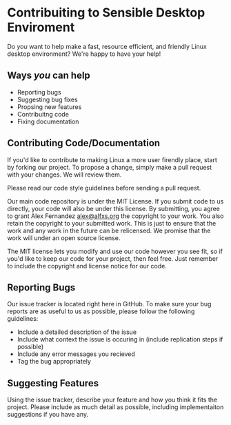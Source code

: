 # Contribuiting to Sensible Desktop Enviroment

Do *you* want to help make a fast, resource efficient, and friendly Linux desktop environment? We're happy to have your help!

## Ways *you* can help

- Reporting bugs
- Suggesting bug fixes
- Propsing new features
- Contribuitng code
- Fixing documentation

## Contributing Code/Documentation

If you'd like to contribute to making Linux a more user firendly place, start by forking our project. To propose a 
change, simply make a pull request with your changes. We will review them.

Please read our code style guidelines before sending a pull request.

Our main code repository is under the MIT License. If you submit code to us directly, your code will also be under this
license. By submitting, you agree to grant Alex Fernandez <alex@alfxs.org> the copyright to your work.
You also retain the copyright to your submitted work. This is just to ensure that the work and any work in the future can
be relicensed. We promise that the work will under an open source license.

The MIT license lets you modify and use our code however you see fit, so if you'd like to keep our code for your project,
then feel free. Just remember to include the copyright and license notice for our code.

## Reporting Bugs

Our issue tracker is located right here in GitHub. To make sure your bug reports are as useful to us as possible, please
follow the following guidelines:

- Include a detailed description of the issue
- Include what context the issue is occuring in (include replication steps if possible)
- Include any error messages you recieved
- Tag the bug appropriately

## Suggesting Features

Using the issue tracker, describe your feature and how you think it fits the project. Please include as much detail
as possible, including implementaiton suggestions if you have any. 
